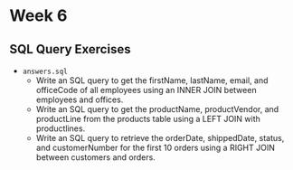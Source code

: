 # Week 6

## SQL Query Exercises
- <code>answers.sql</code>
  - Write an SQL query to get the firstName, lastName, email, and officeCode of all employees using an INNER JOIN between employees and offices.
  - Write an SQL query to get the productName, productVendor, and productLine from the products table using a LEFT JOIN with productlines.
  - Write an SQL query to retrieve the orderDate, shippedDate, status, and customerNumber for the first 10 orders using a RIGHT JOIN between customers and orders.

